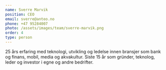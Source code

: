 ```yaml
---
name: Sverre Marvik
position: CEO
email: sverre@anteo.no
phone: +47 95284007
photo: /assets/images/team/sverre-marvik.png
order: 4
type: person
---
```


25 års erfaring med teknologi, utvikling og ledelse innen bransjer som bank og finans, mobil, media og akvakultur. Siste 15 år som gründer, teknolog, leder og investor i egne og andre bedrifter.
